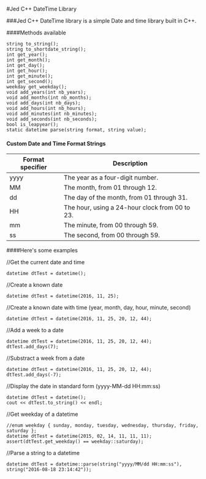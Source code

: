 #Jed C++ DateTime Library

###Jed C++ DateTime library is a simple Date and time library built in C++.

####Methods available

	string to_string();
	string to_shortdate_string();
	int get_year();
	int get_month();
	int get_day();
	int get_hour();
	int get_minute();
	int get_second();
	weekday get_weekday();
	void add_years(int nb_years);
	void add_months(int nb_months);
	void add_days(int nb_days);
	void add_hours(int nb_hours);
	void add_minutes(int nb_minutes);
	void add_seconds(int nb_seconds);
	bool is_leapyear();
	static datetime parse(string format, string value);
	
	
#### Custom Date and Time Format Strings

| Format specifier | Description |
| --- | --- |
| yyyy | The year as a four-digit number. |
| MM | The month, from 01 through 12. |
| dd | The day of the month, from 01 through 31. |
| HH | The hour, using a 24-hour clock from 00 to 23. |
| mm | The minute, from 00 through 59. |
| ss | The second, from 00 through 59. |

####Here's some examples

//Get the current date and time

	datetime dtTest = datetime();

//Create a known date

	datetime dtTest = datetime(2016, 11, 25);

//Create a known date with time (year, month, day, hour, minute, second)

	datetime dtTest = datetime(2016, 11, 25, 20, 12, 44);

//Add a week to a date

	datetime dtTest = datetime(2016, 11, 25, 20, 12, 44);
	dtTest.add_days(7);

//Substract a week from a date

	datetime dtTest = datetime(2016, 11, 25, 20, 12, 44);
	dtTest.add_days(-7);

//Display the date in standard form (yyyy-MM-dd HH:mm:ss)

	datetime dtTest = datetime();
	cout << dtTest.to_string() << endl;

//Get weekday of a datetime

    //enum weekday { sunday, monday, tuesday, wednesday, thursday, friday, saturday };
    datetime dtTest = datetime(2015, 02, 14, 11, 11, 11);
    assert(dtTest.get_weekday() == weekday::saturday);

//Parse a string to a datetime

    datetime dtTest = datetime::parse(string("yyyy/MM/dd HH:mm:ss"), string("2016-08-18 23:14:42"));

